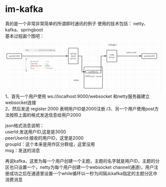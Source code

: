 # im-kafka  
真的是一个非常非常简单的所谓即时通讯的例子
使用的技术包括：
netty、kafka、springboot  
基本过程画个图吧：  
![image](https://github.com/giveyoualetter/im-kafka/blob/master/image/1.PNG)  
1、首先一个用户使用 ws://localhost:9000/websocket 和netty服务器建立websocket连接  
2、然后发送 register:2000 表明用户ID是2000注册  /3、另一个用户使用post方法按照上面的格式发送信息给用户2000  

json格式消息说明：  
userId:发送用户ID,这是是3000  
peerUserId:接收的用户ID，这里是2000  
groupId：这个本来是用作区分群组，这里没用  
msg：发送的消息  

再说kafka，这里为每一个用户创建一个主题，主题的名字就是用户ID，主题的分区也只设置一个，netty为每个用户创建一个websocket channel(通道)，用户注册成功之后在通道里设置一个while循环以一秒为间隔从kafka指定的主题分区中消费消息

